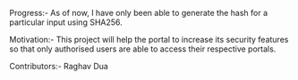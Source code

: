 Progress:-
As of now, I have only been able to generate the hash for a particular input using SHA256.

Motivation:-
This project will help the portal to increase its security features so that only authorised users are able to access their respective portals.

Contributors:-
Raghav Dua


